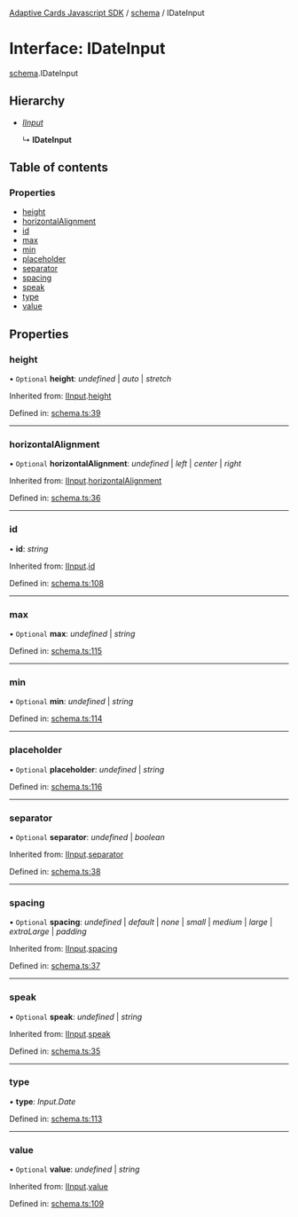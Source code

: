 [Adaptive Cards Javascript SDK](../README.md) / [schema](../modules/schema.md) / IDateInput

# Interface: IDateInput

[schema](../modules/schema.md).IDateInput

## Hierarchy

- [_IInput_](schema.iinput.md)

  ↳ **IDateInput**

## Table of contents

### Properties

- [height](schema.idateinput.md#height)
- [horizontalAlignment](schema.idateinput.md#horizontalalignment)
- [id](schema.idateinput.md#id)
- [max](schema.idateinput.md#max)
- [min](schema.idateinput.md#min)
- [placeholder](schema.idateinput.md#placeholder)
- [separator](schema.idateinput.md#separator)
- [spacing](schema.idateinput.md#spacing)
- [speak](schema.idateinput.md#speak)
- [type](schema.idateinput.md#type)
- [value](schema.idateinput.md#value)

## Properties

### height

• `Optional` **height**: _undefined_ \| _auto_ \| _stretch_

Inherited from: [IInput](schema.iinput.md).[height](schema.iinput.md#height)

Defined in: [schema.ts:39](https://github.com/microsoft/AdaptiveCards/blob/0938a1f10/source/nodejs/adaptivecards/src/schema.ts#L39)

---

### horizontalAlignment

• `Optional` **horizontalAlignment**: _undefined_ \| _left_ \| _center_ \| _right_

Inherited from: [IInput](schema.iinput.md).[horizontalAlignment](schema.iinput.md#horizontalalignment)

Defined in: [schema.ts:36](https://github.com/microsoft/AdaptiveCards/blob/0938a1f10/source/nodejs/adaptivecards/src/schema.ts#L36)

---

### id

• **id**: _string_

Inherited from: [IInput](schema.iinput.md).[id](schema.iinput.md#id)

Defined in: [schema.ts:108](https://github.com/microsoft/AdaptiveCards/blob/0938a1f10/source/nodejs/adaptivecards/src/schema.ts#L108)

---

### max

• `Optional` **max**: _undefined_ \| _string_

Defined in: [schema.ts:115](https://github.com/microsoft/AdaptiveCards/blob/0938a1f10/source/nodejs/adaptivecards/src/schema.ts#L115)

---

### min

• `Optional` **min**: _undefined_ \| _string_

Defined in: [schema.ts:114](https://github.com/microsoft/AdaptiveCards/blob/0938a1f10/source/nodejs/adaptivecards/src/schema.ts#L114)

---

### placeholder

• `Optional` **placeholder**: _undefined_ \| _string_

Defined in: [schema.ts:116](https://github.com/microsoft/AdaptiveCards/blob/0938a1f10/source/nodejs/adaptivecards/src/schema.ts#L116)

---

### separator

• `Optional` **separator**: _undefined_ \| _boolean_

Inherited from: [IInput](schema.iinput.md).[separator](schema.iinput.md#separator)

Defined in: [schema.ts:38](https://github.com/microsoft/AdaptiveCards/blob/0938a1f10/source/nodejs/adaptivecards/src/schema.ts#L38)

---

### spacing

• `Optional` **spacing**: _undefined_ \| _default_ \| _none_ \| _small_ \| _medium_ \| _large_ \| _extraLarge_ \| _padding_

Inherited from: [IInput](schema.iinput.md).[spacing](schema.iinput.md#spacing)

Defined in: [schema.ts:37](https://github.com/microsoft/AdaptiveCards/blob/0938a1f10/source/nodejs/adaptivecards/src/schema.ts#L37)

---

### speak

• `Optional` **speak**: _undefined_ \| _string_

Inherited from: [IInput](schema.iinput.md).[speak](schema.iinput.md#speak)

Defined in: [schema.ts:35](https://github.com/microsoft/AdaptiveCards/blob/0938a1f10/source/nodejs/adaptivecards/src/schema.ts#L35)

---

### type

• **type**: _Input.Date_

Defined in: [schema.ts:113](https://github.com/microsoft/AdaptiveCards/blob/0938a1f10/source/nodejs/adaptivecards/src/schema.ts#L113)

---

### value

• `Optional` **value**: _undefined_ \| _string_

Inherited from: [IInput](schema.iinput.md).[value](schema.iinput.md#value)

Defined in: [schema.ts:109](https://github.com/microsoft/AdaptiveCards/blob/0938a1f10/source/nodejs/adaptivecards/src/schema.ts#L109)
